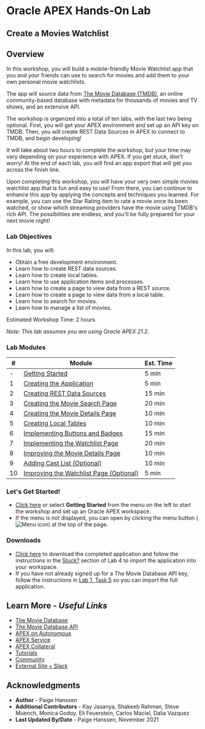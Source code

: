 # Oracle APEX Hands-On Lab

## Create a Movies Watchlist

## Overview
In this workshop, you will build a mobile-friendly Movie Watchlist app that you and your friends can use to search for movies and add them to your own personal movie watchlists.  

The app will source data from [The Movie Database (TMDB)](https://www.themoviedb.org/), an online community-based database with metadata for thousands of movies and TV shows, and an extensive API.  

The workshop is organized into a total of ten labs, with the last two being optional. First, you will get your APEX environment and set up an API key on TMDB. Then, you will create REST Data Sources in APEX to connect to TMDB, and begin developing!  

It will take about two hours to complete the workshop, but your time may vary depending on your experience with APEX. If you get stuck, don't worry! At the end of each lab, you will find an app export that will get you across the finish line.  

Upon completing this workshop, you will have your very own simple movies watchlist app that is fun and easy to use! From there, you can continue to enhance this app by applying the concepts and techniques you learned. For example, you can use the Star Rating item to rate a movie once its been watched, or show which streaming providers have the movie using TMDB's rich API. The possibilities are endless, and you'll be fully prepared for your next movie night!  

### Lab Objectives
In this lab, you will:  
- Obtain a free development environment.  
- Learn how to create REST data sources.  
- Learn how to create local tables.  
- Learn how to use application items and processes.  
- Learn how to create a page to view data from a REST source.  
- Learn how to create a page to view data from a local table.  
- Learn how to search for movies.  
- Learn how to manage a list of movies.

Estimated Workshop Time: 2 hours

*Note: This lab assumes you are using Oracle APEX 21.2.*

### Lab Modules

| # | Module | Est. Time |
| --- | --- | --- |
| - | [Getting Started](?lab=signing-up.md) | 5 min |
| 1 | [Creating the Application](?lab=create-app) | 5 min |
| 2 | [Creating REST Data Sources](?lab=creating-rest-sources) | 15 min |
| 3 | [Creating the Movie Search Page](?lab=creating-movie-search-page) | 20 min |
| 4 | [Creating the Movie Details Page](?lab=creating-movie-details-page) | 10 min |
| 5 | [Creating Local Tables](?lab=creating-tables) | 10 min |
| 6 | [Implementing Buttons and Badges](?lab=creating-buttons-badges) | 15 min |
| 7 | [Implementing the Watchlist Page](?lab=implementing-watchlist-page) | 20 min |
| 8 | [Improving the Movie Details Page](?lab=improving-details-page) | 10 min |
| 9 | [Adding Cast List (Optional)](?lab=adding-cast-list) | 10 min |
| 10 | [Improving the Watchlist Page (Optional)](?lab=improving-watchlist-page) | 5 min |

### **Let's Get Started!**

- [Click here](?lab=signing-up) or select **Getting Started** from the menu on the left to start the workshop and set up an Oracle APEX workspace.
- If the menu is not displayed, you can open by clicking the menu button (![Menu icon](./images/menu-button.png)) at the top of the page.

### Downloads

- [Click here](./files/movies-watchlist.sql) to download the completed application and follow the instructions in the <a href="?lab=creating-movie-details-page#Stuck?DownloadtheApplicationHere" target="_blank">Stuck?</a> section of Lab 4 to import the application into your workspace.
- If you have not already signed up for a The Movie Database API key, follow the instructions in <a href="?lab=create-app#Task5:SigningupforaTMDBAPIKey" target="_blank">Lab 1, Task 5</a> so you can import the full application.

## Learn More - *Useful Links*

- [The Movie Database](https://www.themoviedb.org/)
- [The Movie Database API](https://developers.themoviedb.org/3/)
- [APEX on Autonomous](https://apex.oracle.com/autonomous)
- [APEX Service](https://apex.oracle.com/en/platform/apex-service/)
- [APEX Collateral](https://apex.oracle.com)
- [Tutorials](https://apex.oracle.com/en/learn/tutorials)
- [Community](https://apex.oracle.com/community)
- [External Site + Slack](http://apex.world)

## Acknowledgments

- **Author** - Paige Hanssen
- **Additional Contributors** - Kay Jasanya, Shakeeb Rahman, Steve Muench, Monica Godoy, Eli Feuerstein, Carlos Maciel, Dalia Vazquez
- **Last Updated By/Date** - Paige Hanssen, November 2021